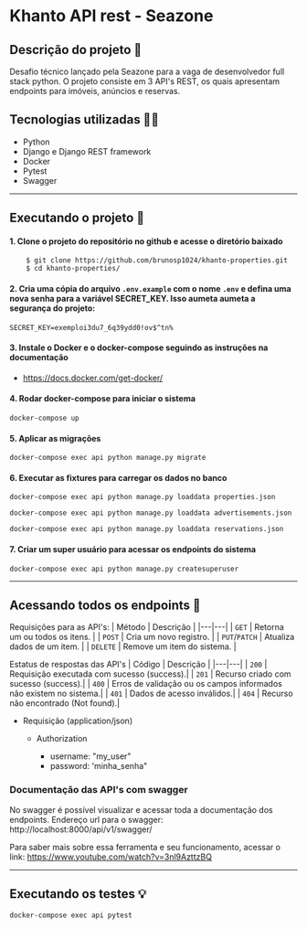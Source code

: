 # Khanto API rest - Seazone

## Descrição do projeto 📄

Desafio técnico lançado pela Seazone para a vaga de desenvolvedor full stack python. O projeto consiste em 3 API's REST, os quais apresentam endpoints para imóveis, anúncios e reservas.

## Tecnologias utilizadas 🧑‍💻

+ Python
+ Django e Django REST framework
+ Docker
+ Pytest
+ Swagger

***

## Executando o projeto 🚀

#### 1. Clone o projeto do repositório no github e acesse o diretório baixado

        $ git clone https://github.com/brunosp1024/khanto-properties.git
        $ cd khanto-properties/


#### 2. Cria uma cópia do arquivo `.env.example` com o nome `.env` e defina uma nova senha para a variável SECRET_KEY. Isso aumeta aumeta a segurança do projeto:

    SECRET_KEY=exemploi3du7_6q39ydd0!ov$^tn%


#### 3. Instale o Docker e o docker-compose seguindo as instruções na documentação

 - https://docs.docker.com/get-docker/


#### 4. Rodar docker-compose para iniciar o sistema

```shell script
docker-compose up
```


#### 5. Aplicar as migrações

```shell script
docker-compose exec api python manage.py migrate
```


#### 6. Executar as fixtures para carregar os dados no banco

```shell script
docker-compose exec api python manage.py loaddata properties.json
```
```shell script
docker-compose exec api python manage.py loaddata advertisements.json
```
```shell script
docker-compose exec api python manage.py loaddata reservations.json
```


#### 7. Criar um super usuário para acessar os endpoints do sistema

```shell script
docker-compose exec api python manage.py createsuperuser
```

***

## Acessando todos os endpoints 📌

Requisições para as API's:
| Método | Descrição |
|---|---|
| `GET` | Retorna um ou todos os itens. |
| `POST` | Cria um novo registro. |
| `PUT`/`PATCH` | Atualiza dados de um item. |
| `DELETE` | Remove um item do sistema. |

Estatus de respostas das API's
| Código | Descrição |
|---|---|
| `200` | Requisição executada com sucesso (success).|
| `201` | Recurso criado com sucesso (success).|
| `400` | Erros de validação ou os campos informados não existem no sistema.|
| `401` | Dados de acesso inválidos.|
| `404` | Recurso não encontrado (Not found).|

+ Requisição (application/json)

    + Authorization
 
        + username: "my_user"
        + password: 'minha_senha"


### Documentação das API's com swagger

No swagger é possível visualizar e acessar toda a documentação dos endpoints.
Endereço url para o swagger: http://localhost:8000/api/v1/swagger/

Para saber mais sobre essa ferramenta e seu funcionamento, acessar o link: https://www.youtube.com/watch?v=3nl9AzttzBQ

***

## Executando os testes 💡

```shell script
docker-compose exec api pytest
```

